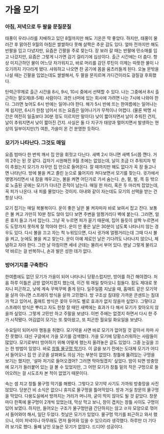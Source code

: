 # 가을 모기

### 아침, 저녁으로 두 팔을 문질문질

태풍이 우리나라를 지배하고 있던 8월까지만 해도 기온은 딱 좋았다. 하지만, 태풍이 물러간 후 맑아진 9월의 아침은 쌀쌀하다 못해 살짝은 추운 감도 있다. 얼마 전까지만 해도 반팔을 입고 다녔지만, 요즘은 긴팔을 주로 찾는다. 장 보러 갈 때는 반팔에 민소매를 입고 나갔지만, 요즘은 그렇게 나가면 감기 걸리기에 십상이다. 출근 시간에는 더 춥다. 항상 미지근하던 물이 어느덧 차가워지고, 바로 머리를 감던 루틴이 이제는 따뜻한 물이 나오기까지 기다리게 됐다. 샤워하고 나오면 찬 공기에 몸을 움츠러들게 된다. 오늘 문밖을 나설 때는 긴팔을 입었는데도 쌀쌀해서, 두 팔을 문지르며 가디건이라도 걸칠걸 후회했다.

탄력근무제로 출근 시간을 8시, 9시, 10시 중에서 선택할 수 있다. 나는 그중에서 8시 출근하는 팔오제(8-5제) 사람이다. 과천 너머에 있는 회사에 가려면 나는 7시에 나와야 한다. 그러면 늦어도 6시 반에는 일어나야 한다. 해가 5시 반에 뜨는 한여름에는 일어나는 게 쉽지만, 6시가 한참 넘어서 뜨는 요즘은 일어나기가 무척이나 어렵다. (물론 박명 시간은 여전히 일출보다 30분 정도 이르지만 말이다) 낮이 짧아지면서 날이 추워진 건지, 날이 추워지면서 낮이 짧아진 건지. 사실은 둘 다 지구가 태양과 멀어지면서 발생하는 현상의 일부이지만(?) 여튼, 가을이 온 건 분명한 듯하다.



### 모기가 나타난다. 그것도 매일

요즘 밤마다 한 번씩 깨서 집 안을 휘젓고 다닌다. 새벽 2시 아니면 새벽 5시쯤 깬다. 거의 2주는 된 것 같다. 갑자기 시원해진 9월 초에는 없었는데, 날이 조금 더 추워지자 밖이 추웠는지 모기가 자꾸만 집 안으로 들어온다. 잘 때까지만 해도 없다가 꼭 잠 들고나면 나타난다. 방에 불을 켜고 졸린 눈으로 뚫어지라 쳐다보면서 모기를 찾는다. 귓가에서 앵앵거리면서 내 잠을 깨우고는, 불을 켜면 어딘가로 가서 숨는다. 손, 팔, 발, 목 등 밖으로 노출된 곳에는 모기가 다녀간 흔적이 남는다. 매일 한 마리, 혹은 두 마리씩 잡았는데, 꼭 피가 나온다. 내 피를 물었다는 것이지. 아내와 같이 자는데도 모기의 선택을 받는 건 항상 나다.

모기 잡기는 매일 복불복이다. 운이 좋은 날은 불 켜자마자 바로 보여서 잡고 잔다. 보통은 불 켜고 가만히 10분 정도 앉아 있다 보면 주변을 얼쩡거리다 벽에 붙는다. 그러면, 얼른 휴지 들고 가서 잡는다. 그냥 꾹 누르면 피가 묻기 때문에, 집어 들듯이 살짝 누르면서도 도망가지 못하게 잘 막아야 한다. 운이 안 좋은 날은 30분이 넘도록 나타나지 않는 경우도 있다. 다시 불을 끄고 자는 척 누워있으면, 다시 귓가에 얼쩡거리는데 그때 다시 불을 켜고, 눈에도 불을 켜고 찾는다. 운이 아예 제로인 날은 기다려도 나타나지 않으니, 체념하고 자야 한다. 그런 날 아침이면 세네 군데는 물려서 부어 있다. 맨날 그렇게 물리고 약 바르는 걸 반복하니, 손과 발은 성한 데가 없다.



### 방어기지를 구축한다

한여름에도 없던 모기가 가을이 되어 나타나니 당황스럽지만, 방어를 하긴 해야겠다. 처음 하루 이틀은 금방 없어지겠지 했는데, 이건 뭐 매일 찾아오니 힘들다. 잠도 제대로 못 자니 피곤하고, 낮에 계속 꾸벅꾸벅 졸게 된다. 일주일쯤 지났을 때, 홈매트 같은 모기약을 살까 아니면 스프레이 방식을 살까 고민했다. 방 구조상 침대랑 가까운 콘센트는 침대가 막고 있어서, 홈매트 방식은 꽂아 두어도 별로 효과가 없지 않을까 싶었다. 그렇다고 스프레이 방식은 뿌리고 자도 한창 잘 때인 새벽에는 효과가 다 해서 모기가 찾아오지 않을까 싶었다. 그렇게 고민만 하고 주말을 보냈다. 이번 주에는 없겠지 하면서 다시 한 주가 시작됐다. 어김없이 모기는 또 찾아왔고, 또 피곤한 월요일 화요일을 보냈다.

수요일이 되어서야 행동을 취했다. 모기약을 사면 바로 모기가 없어질 것 같아서 차마 사진 못했다. 대신 구글에서 가을 모기를 검색했다. 가을 모기에 당황스러워하는 사람들이 많았다. 모기로부터 방어하기 위해 어떻게 했는지 올려놓은 글도 있었다. 그중 눈길을 끄는 한 방법이 있었다. 바로 [창틀 물구멍 막기](https://1004mil.tistory.com/4)다. 이 글을 보기 전에는 도대체 모기가 어디서 들어오나 집 안 곳곳을 살펴봐도 의심 가는 부분이 없었다. 창틀에 뚫려있는 구멍을 보기는 했지만, '설마 저기로 들어오겠어? 그러면 막아뒀겠지' 싶었다. 밤이 되면 방충망에 모기가 들러붙어 있는 걸 볼 수 있었지만, 그 어떤 모기가 창틀 밑의 작은 구멍으로 들어오려는 걸 시도조차 본 적이 없었기 때문이다.

속는 셈 치고 창틀 물구멍 막기를 해봤다. 그렇다고 모기약 사기도 가까워 방충망을 사진 않았다. 당분간 비 소식은 없으니 휴지로 물구멍을 틀어막았다. 방과 거실 창문의 물구멍을 막았다. 다용도실에서 방까지는 거리가 머니까, 굳이 막지 않아도 될 것 같았다. 창문마다 한쪽에 물구멍이 2개씩 있었는데, 막상 막고 보니, 창이 겹치는 창틀 사이도 구멍이 있어 보였다. 하지만, 들어오는 구조가 물구멍만큼 간단하지는 않고 ㄹ자 모양으로 꺾어서 들어와야 해서, 일단 두었다. 첫날은 모기가 있었다. 물구멍 막기를 퇴근하고 와서 했으니, 이미 저녁이나 아무래도 먼저 들어와 있을 수 있으리라 생각했다. 하루만 더 기다려 보기로 했다. 둘째 날인 오늘은 모기가 없었다. 드디어! 성공이다.